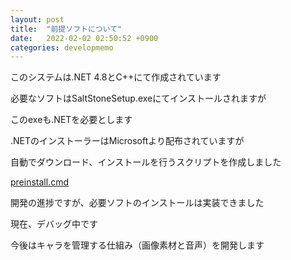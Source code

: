 ```yaml
---
layout: post
title:  "前提ソフトについて"
date:   2022-02-02 02:50:52 +0900
categories: developmemo
---
```


<!-- https://fuunacreative.github.io/SaltStone/ -->
<p>このシステムは.NET 4.8とC++にて作成されています<p>
<p>必要なソフトはSaltStoneSetup.exeにてインストールされますが</p>
<p>このexeも.NETを必要とします</p>
<p>.NETのインストーラーはMicrosoftより配布されていますが</p>
<p>自動でダウンロード、インストールを行うスクリプトを作成しました</p>
<p><a href="https://github.com/fuunacreative/SaltStone/releases/tag/v0.9">preinstall.cmd</a></p>
<p><p>
<p>開発の進捗ですが、必要ソフトのインストールは実装できました<p>
<p>現在、デバッグ中です<p>
<p>今後はキャラを管理する仕組み（画像素材と音声）を開発します</p>
